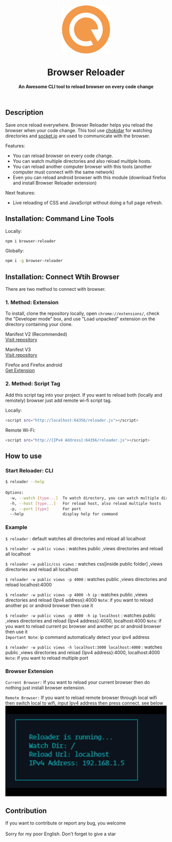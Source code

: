 <br>
<p align="center">
  <img width="150" src="https://raw.githubusercontent.com/iqbal-rashed/browser-reloader/main/images/logo.png">
</p>
<h1 align="center"> Browser Reloader </h1>
<p align="center">
  <b >An Awesome CLI tool to reload browser on every code change</b>
</p>

<br>

## Description
Save once reload everywhere. Browser Reloader helps you reload the browser when your code change. This tool use [chokidar](https://github.com/paulmillr/chokidar) for watching directories and [socket.io](https://github.com/socketio/socket.io) are used to communicate with the browser.

Features:

* You can reload browser on every code change.
* You can watch multiple directories and also reload multiple hosts.
* You can reload another computer browser with this tools (another computer must connect with the same network)
* Even you can reload android browser with this module (download firefox and install Browser Reloader extension)

Next features:

* Live reloading of CSS and JavaScript without doing a full page refresh.

## Installation: Command Line Tools

Locally:
```bash
npm i browser-reloader
```

Globally:
```bash
npm i -g browser-reloader
```

## Installation: Connect Wtih Browser

There are two method to connect with browser.

### 1. Method: Extension
To install, clone the repository locally, open `chrome://extensions/`, check the "Developer mode" box, and use "Load unpacked" extension on the directory containing your clone.

Manifest V2 (Recommended)
<br>
[Visit repository](https://github.com/iqbal-rashed/browser-reloader-extension)

Manifest V3
<br>
[Visit repository](https://github.com/iqbal-rashed/reloader-extension-v3)

Firefox and Firefox android <br>
[Get Extension](https://addons.mozilla.org/en-US/firefox/addon/browser-reloader/)

### 2. Method: Script Tag

Add this script tag into your project. If you want to reload both (locally and remotely) browser just add remote wi-fi script tag.

Locally:
```bash
<script src="http://localhost:64356/reloader.js"></script>
```

Remote Wi-Fi:
```bash
<script src="http://{IPv4 Address}:64356/reloader.js"></script>
```



## How to use

### Start Reloader: CLI
```bash
$ reloader --help

Options:
  -w, --watch [type...]  To watch directory, you can watch multiple directories 
  -h, --host [type...]   For reload host, also reload multiple hosts 
  -p, --port [type]      For port 
  --help                 display help for command
```

### Example

`$ reloader` : default watches all directories and reload all localhost <br>

`$ reloader -w public views` : watches public ,views directories and reload all localhost <br>

`$ reloader -w public/css views` : watches css[inside public folder] ,views directories and reload all localhost <br>

`$ reloader -w public views -p 4000` : watches public ,views directories and reload localhost:4000 <br>

`$ reloader -w public views -p 4000 -h ip` : watches public ,views directories and reload {Ipv4 address}:4000 `Note`: if you want to reload another pc or android browser then use it <br>

`$ reloader -w public views -p 4000 -h ip localhost` : watches public ,views directories and reload {Ipv4 address}:4000, localhost:4000 `Note`: if you want to reload current pc browser and another pc or android browser then use it <br>
`Important Note`: ip command automatically detect your ipv4 address

`$ reloader -w public views -h localhost:3000 localhost:4000` : watches public ,views directories and reload {Ipv4 address}:4000, localhost:4000 `Note`: if you want to reload multiple port <br>

### Browser Extension
`Current Browser:` If you want to reload your current browser then do nothing just install browser extension.

`Remote Browser:` If you want to reload remote browser through local wifi then switch local to wifi, input Ipv4 address then press connect. see below <br>
![Alt Text](https://raw.githubusercontent.com/iqbal-rashed/browser-reloader/main/images/extension.gif)
<br>

## Contribution
If you want to contribute or report any bug, you welcome
<br>
<br>
 Sorry for my poor English. Don't forget to give a star